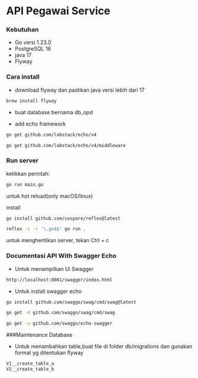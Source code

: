 # API Pegawai Service


### Kebutuhan

- Go versi 1.23.0
- PostgreSQL 16
- java 17
- Flyway


### Cara install

- download flyway dan pastikan java versi lebih dari 17
```sh
brew install flyway
```

- buat database bernama db_opd

- add echo framework
```sh
go get github.com/labstack/echo/v4
```

```sh
go get github.com/labstack/echo/v4/middleware
```


### Run server

ketikkan perintah:

```sh
go run main.go
```

untuk hot reload(only macOS/linux)

install
```sh
go install github.com/cespare/reflex@latest
```

```sh
reflex -s -r '\.go$$' go run .
```


untuk menghentikan server, tekan Ctrl + c



### Documentasi API With Swagger Echo
- Untuk menampilkan Ui Swagger
```sh
http://localhost:8001/swagger/index.html
```

- Untuk install swagger echo
```sh
go install github.com/swaggo/swag/cmd/swag@latest
```
```sh
go get -d github.com/swaggo/swag/cmd/swag
```
```sh
go get -u github.com/swaggo/echo-swagger
```

###Maintenance Database
- Untuk menambahkan table,buat file di folder db/migrations dan gunakan format yg ditentukan flyway
```sh
V1__create_table_a
V2__create_table_b
```